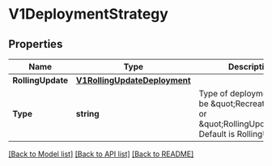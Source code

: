 # V1DeploymentStrategy

## Properties
Name | Type | Description | Notes
------------ | ------------- | ------------- | -------------
**RollingUpdate** | [**V1RollingUpdateDeployment**](v1.RollingUpdateDeployment.md) |  | [optional] 
**Type** | **string** | Type of deployment. Can be \&quot;Recreate\&quot; or \&quot;RollingUpdate\&quot;. Default is RollingUpdate. | [optional] 

[[Back to Model list]](../README.md#documentation-for-models) [[Back to API list]](../README.md#documentation-for-api-endpoints) [[Back to README]](../README.md)


